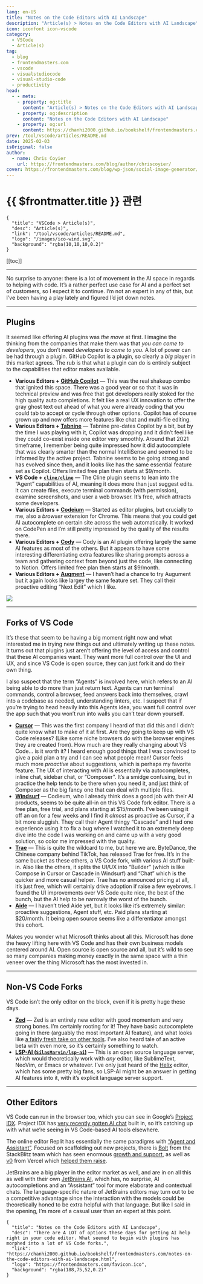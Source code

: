 ```yaml
---
lang: en-US
title: "Notes on the Code Editors with AI Landscape"
description: "Article(s) > Notes on the Code Editors with AI Landscape"
icon: iconfont icon-vscode
category:
  - VSCode
  - Article(s)
tag:
  - blog
  - frontendmasters.com
  - vscode
  - visualstudiocode
  - visual-studio-code
  - productivity
head:
  - - meta:
    - property: og:title
      content: "Article(s) > Notes on the Code Editors with AI Landscape"
    - property: og:description
      content: "Notes on the Code Editors with AI Landscape"
    - property: og:url
      content: https://chanhi2000.github.io/bookshelf/frontendmasters.com/notes-on-the-code-editors-with-ai-landscape.html
prev: /tool/vscode/articles/README.md
date: 2025-02-03
isOriginal: false
author: 
  - name: Chris Coyier
    url: https://frontendmasters.com/blog/author/chriscoyier/
cover: https://frontendmasters.com/blog/wp-json/social-image-generator/v1/image/5080
---
```


# {{ $frontmatter.title }} 관련

```component VPCard
{
  "title": "VSCode > Article(s)",
  "desc": "Article(s)",
  "link": "/tool/vscode/articles/README.md",
  "logo": "/images/ico-wind.svg",
  "background": "rgba(10,10,10,0.2)"
}
```

[[toc]]

---

<SiteInfo
  name="Notes on the Code Editors with AI Landscape"
  desc="There are A LOT of options these days for getting AI help right in your code editor. What seemed to begin with plugins has morphed into a lot of VS Code forks."
  url="https://frontendmasters.com/blog/notes-on-the-code-editors-with-ai-landscape/"
  logo="https://frontendmasters.com/favicon.ico"
  preview="https://frontendmasters.com/blog/wp-json/social-image-generator/v1/image/5080"/>

No surprise to anyone: there is a lot of movement in the AI space in regards to helping with code. It’s a rather perfect use case for AI and a perfect set of customers, so I expect it to continue. I’m not an expert in any of this, but I’ve been having a play lately and figured I’d jot down notes.

---

## Plugins

It seemed like offering AI plugins was *the move* at first. I imagine the thinking from the companies that make them was that *you can come to developers*, you don’t need *developers to come to you*. A lot of power can be had through a plugin. GitHub Copilot is a plugin, so clearly a *big* player in this market agrees. The rub is that what a plugin can do is entirely subject to the capabilities that editor makes available.

- **Various Editors + [GitHub Copilot](https://google.com/search?q=github+copilot&sourceid=chrome&ie=UTF-8)** — This was the real shakeup combo that ignited this space. There was a good year or so that it was in technical preview and was free that got developers really stoked for the high quality auto completions. It felt like a real UX innovation to offer the gray ghost text out ahead of what you were already coding that you could tab to accept or cycle through other options. Copilot has of course grown up and now offers more features like chat and multi-file editing.
- **Various Editors + [<FontIcon icon="fas fa-globe"/>Tabnine](https://tabnine.com/)** — Tabnine pre-dates Copilot by a bit, but by the time I was playing with it, Copilot was dropping and it didn’t feel like they could co-exist inside one editor very smoothly. Around that 2021 timeframe, I remember being quite impressed how it did autocomplete that was clearly smarter than the normal IntelliSense and seemed to be informed by the active project. Tabnine seems to be going strong and has evolved since then, and it looks like has the same essential feature set as Copilot. Offers limited free plan then starts at $9/month.
- **VS Code + [<FontIcon icon="iconfont icon-github"/>`cline/cline`](https://github.com/cline/cline)** — The Cline plugin seems to lean into the “Agent” capabilities of AI, meaning it does more than just suggest edits. It can create files, execute terminal commands (with permission), examine screenshots, and user a web browser. It’s free, which attracts some developers.
- **Various Editors + [<FontIcon icon="fas fa-globe"/>Codeium](https://codeium.com/download)** — Started as editor plugins, but crucially to me, also a *browser* extension for Chrome. This means that you could get AI autocomplete on certain site across the web automatically. It worked on CodePen and I’m still pretty impressed by the quality of the results there.
- **Various Editors + [<FontIcon icon="fas fa-globe"/>Cody](https://sourcegraph.com/cody)** — Cody is an AI plugin offering largely the same AI features as most of the others. But it appears to have some interesting differentiating extra features like sharing prompts across a team and gathering context from beyond just the code, like connecting to Notion. Offers limited free plan then starts at $9/month.
- **Various Editors + [<FontIcon icon="fas fa-globe"/>Augment](https://augmentcode.com/)** — I haven’t had a chance to try Augument but it again looks like largey the same feature set. They call their proactive editing “Next Edit” which I like.

![](https://i0.wp.com/frontendmasters.com/blog/wp-content/uploads/2025/02/ai-vscode.png?resize=1024%2C643&ssl=1)

---

## Forks of VS Code

It’s these that seem to be having a big moment right now and what interested me in trying new things out and ultimately writing up these notes. It turns out that plugins just aren’t offering the level of access and control that these AI companies want. They want more full control over the UI and UX, and since VS Code is open source, they can just fork it and do their own thing.

I also suspect that the term “Agents” is involved here, which refers to an AI being able to do more than just return text. Agents can run terminal commands, control a browser, feed answers back into themselves, crawl into a codebase as needed, understanding linters, etc. I suspect that if you’re trying to head heavily into this Agents idea, you want full control over the app such that you won’t run into walls you can’t tear down yourself.

- **[<FontIcon icon="fas fa-globe"/>Cursor](https://cursor.com/)** — This was the first company I heard of that did this and I didn’t quite know what to make of it at first. Are they going to keep up with VS Code releases? (Like some niche browsers do with the browser engines they are created from). How much are they really changing about VS Code… is it worth it? I heard enough good things that I was convinced to give a paid plan a try and I can see what people mean! Cursor feels much more *proactive* about suggestions, which is perhaps my favorite feature. The UX of interacting with AI is essentially via autocompletes, inline chat, sidebar chat, or “Composer”. It’s a smidge confusing, but in practice the help tends to be there when you need it, and just think of Composer as the big fancy one that can deal with multiple files.
- **[<FontIcon icon="fas fa-globe"/>Windsurf](https://codeium.com/download)** — Codieum, who I already think does a good job with their AI products, seems to be quite all-in on this VS Code fork editor. There is a free plan, free trial, and plans starting at $15/month. I’ve been using it off an on for a few weeks and I find it *almost* as proactive as Cursor, if a bit more sluggish. They call their Agent thingy “Cascade” and I had one experience using it to fix a bug where I watched it to an extremely deep dive into the code I was working on and came up with a very good solution, so color me impressed with the quality.
- **[<FontIcon icon="fas fa-globe"/>Trae](https://trae.ai/)** — This is quite the wildcard to me, but here we are. ByteDance, the Chinese company behind TikTok, has released Trae for free. It’s in the same bucket as these others, a VS Code fork, with various AI stuff built-in. Also like the others, it splits the UI/UX into “Builder” (which is like Compose in Cursor or Cascade in Windsurf) and “Chat” which is the quicker and more casual helper. Trae has no announced pricing at all, it’s just free, which will certainly drive adoption if raise a few eyebrows. I found the UI improvements over VS Code quite nice, the best of the bunch, but the AI help to be narrowly the worst of the bunch.
- **[<FontIcon icon="fas fa-globe"/>Aide](https://aide.dev/)** — I haven’t tried Aide yet, but it looks like it’s extremely similar: proactive suggestions, Agent stuff, etc. Paid plans starting at $20/month. It being open source seems like a differentiator amongst this cohort.

Makes you wonder what Microsoft thinks about all this. Microsoft has done the heavy lifting here with VS Code and has their own business models centered around AI. Open source is open source and all, but it’s wild to see so many companies making money exactly in the same space with a thin veneer over the thing Microsoft has the most invested in.

---

## Non-VS Code Forks

VS Code isn’t the only editor on the block, even if it is pretty huge these days.

- **[<FontIcon icon="fas fa-globe"/>Zed](https://zed.dev/)** — Zed is an entirely new editor with good momentum and very strong bones. I’m certainly rooting for it! They have basic autocomplete going in there (arguably the most important AI feature), and what looks like [<FontIcon icon="fas fa-globe"/>a fairly fresh take on other tools](https://zed.dev/ai). I’ve also heard tale of an active beta with even more, so it’s certainly something to watch.
- **[LSP-AI (<FontIcon icon="iconfont icon-github"/>`SilasMarvin/lsp-ai`)](https://github.com/SilasMarvin/lsp-ai)** — This is an open source language server, which would theoretically work with *any* editor, like SublimeText, NeoVim, or Emacs or whatever. I’ve only just heard of the [<FontIcon icon="fas fa-globe"/>Helix](https://helix-editor.com) editor, which has some pretty big fans, so LSP-AI might be an answer in getting AI features into it, with it’s explicit language server support.

---

## Other Editors

VS Code can run in the browser too, which you can see in Google’s [<FontIcon icon="fas fa-globe"/>Project IDX](https://idx.dev/). Project IDX has [<FontIcon icon="fas fa-globe"/>very recently gotten AI chat](https://idx.dev/blog/article/interactive-chat) built in, so it’s catching up with what we’re seeing in VS Code-based AI tools elsewhere.

The online editor Replit has essentially the same paradigms with [<FontIcon icon="fas fa-globe"/>“Agent and Assistant”](https://replit.com/ai). Focused on scaffolding out new projects, there is [Bolt](https://bolt.new/) from the StackBlitz team which has seen enormous [<FontIcon icon="fas fa-globe"/>growth and support](https://anthropic.com/customers/stackblitz), as well as [<FontIcon icon="fas fa-globe"/>v0](https://v0.dev/) from Vercel which [<FontIcon icon="fas fa-globe"/>helped them raise](https://reuters.com/technology/vercel-completes-250-mln-series-e-round-325-bln-valuation-2024-05-16/).

JetBrains are a big player in the editor market as well, and are in on all this as well with their own [<FontIcon icon="iconfont icon-jetbrains"/>JetBrains AI](https://jetbrains.com/ai/), which has, no surprise, AI autocompletions and an “Assistant” tool for more elaborate and contextual chats. The language-specific nature of JetBrains editors may turn out to be a competitive advantage since the interaction with the models could be theoretically honed to be extra helpful with that language. But like I said in the opening, I’m more of a casual user than an expert at this point.

<!-- TODO: add ARTICLE CARD -->
```component VPCard
{
  "title": "Notes on the Code Editors with AI Landscape",
  "desc": "There are A LOT of options these days for getting AI help right in your code editor. What seemed to begin with plugins has morphed into a lot of VS Code forks.",
  "link": "https://chanhi2000.github.io/bookshelf/frontendmasters.com/notes-on-the-code-editors-with-ai-landscape.html",
  "logo": "https://frontendmasters.com/favicon.ico",
  "background": "rgba(188,75,52,0.2)"
}
```
